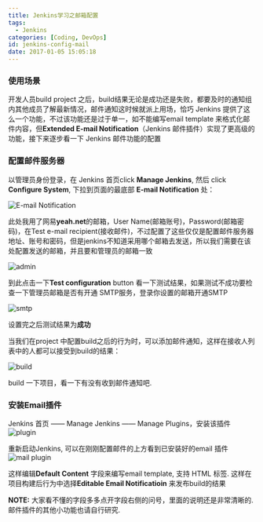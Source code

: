 ```yaml
---
title: Jenkins学习之邮箱配置
tags:
  - Jenkins
categories: [Coding, DevOps]
id: jenkins-config-mail
date: 2017-01-05 15:05:18
---
```


### 使用场景
开发人员build project 之后，build结果无论是成功还是失败，都要及时的通知组内其他成员了解最新情况，邮件通知这时候就派上用场，恰巧 Jenkins 提供了这么一个功能，不过该功能还是过于单一，如不能编写email template 来格式化邮件内容，但**Extended E-mail Notification**（Jenkins 邮件插件）实现了更高级的功能，接下来逐步看一下 Jenkins 邮件功能的配置

### 配置邮件服务器
以管理员身份登录，在 Jenkins 首页click **Manage Jenkins**, 然后 click **Configure System**, 下拉到页面的最底部 **E-mail Notification** 处：
<!-- more -->
![E-mail Notification](http://7xkyc7.com1.z0.glb.clouddn.com/jenkins_mail1.png)

此处我用了网易**yeah.net**的邮箱，User Name(邮箱账号)，Password(邮箱密码)，在Test e-mail recipient(接收邮件)，不过配置了这些仅仅是配置邮件服务器地址、账号和密码，但是jenkins不知道采用哪个邮箱去发送，所以我们需要在该处配置发送的邮箱，并且要和管理员的邮箱一致

![admin](http://7xkyc7.com1.z0.glb.clouddn.com/jenkins_mail2.png)

到此点击一下**Test configuration** button 看一下测试结果，如果测试不成功要检查一下管理员邮箱是否有开通 SMTP服务，登录你设置的邮箱开通SMTP

![smtp](http://7xkyc7.com1.z0.glb.clouddn.com/mail3.png)

设置完之后测试结果为**成功**

当我们在project 中配置build之后的行为时，可以添加邮件通知，这样在接收人列表中的人都可以接受到build的结果：

![build](http://7xkyc7.com1.z0.glb.clouddn.com/jenkins_mail4.png)

build 一下项目，看一下有没有收到邮件通知吧.

### 安装Email插件
Jenkins 首页 —— Manage Jenkins —— Manage Plugins，安装该插件
![plugin](http://7xkyc7.com1.z0.glb.clouddn.com/jenkins_mail5.png)

重新启动Jenkins, 可以在刚刚配置邮件的上方看到已安装好的email 插件
![mail plugin](http://7xkyc7.com1.z0.glb.clouddn.com/jenkins_mail6.png)

这样编辑**Default Content** 字段来编写email template, 支持 HTML 标签.  这样在项目构建后行为中选择**Editable Email Notificatioin** 来发布build的结果

**NOTE:** 大家看不懂的字段多多点开字段右侧的问号，里面的说明还是非常清晰的. 邮件插件的其他小功能也请自行研究.
